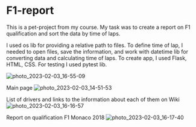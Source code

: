 # F1-report

This is a pet-project from my course. My task was to create a report on F1 qualification and sort the data by time of laps.

I used os lib for providing a relative path to files.
To define time of lap, I needed to open files, save the information, and work with datetime lib for converting data and calculating time of laps.
To create app, I used Flask, HTML, CSS. For testing I used pytest lib.


![photo_2023-02-03_16-55-09](https://user-images.githubusercontent.com/94606127/216634601-c440564b-45f4-45de-a2ac-6b94a31f556a.jpg)


Main page
![photo_2023-02-03_14-51-53](https://user-images.githubusercontent.com/94606127/216630757-ffe05e0b-8c59-435d-a4de-6e2932276fb4.jpg)


List of drivers and links to the information about each of them on Wiki
![photo_2023-02-03_16-16-57](https://user-images.githubusercontent.com/94606127/216631432-952d21bc-5a3d-4f04-95c7-d32ea914c252.jpg)


Report on qualification F1 Monaco 2018
![photo_2023-02-03_16-17-40](https://user-images.githubusercontent.com/94606127/216630803-6ce8db8a-ff8f-43f3-b75d-092cb4dde715.jpg)
